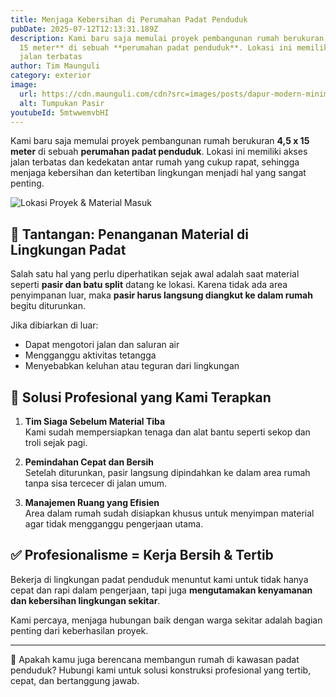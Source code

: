 ```yaml
---
title: Menjaga Kebersihan di Perumahan Padat Penduduk
pubDate: 2025-07-12T12:13:31.189Z
description: Kami baru saja memulai proyek pembangunan rumah berukuran **4,5 x
  15 meter** di sebuah **perumahan padat penduduk**. Lokasi ini memiliki akses
  jalan terbatas
author: Tim Maunguli
category: exterior
image:
  url: https://cdn.maunguli.com/cdn?src=images/posts/dapur-modern-minimali.png&format=webp
  alt: Tumpukan Pasir
youtubeId: 5mtwwemvbHI
---
```

Kami baru saja memulai proyek pembangunan rumah berukuran **4,5 x 15 meter** di sebuah **perumahan padat penduduk**. Lokasi ini memiliki akses jalan terbatas dan kedekatan antar rumah yang cukup rapat, sehingga menjaga kebersihan dan ketertiban lingkungan menjadi hal yang sangat penting.

![Lokasi Proyek & Material Masuk](https://cdn.maunguli.com/cdn?src=images/posts/tumpukan-pasir.jpeg&format=webp)

## 🧱 Tantangan: Penanganan Material di Lingkungan Padat

Salah satu hal yang perlu diperhatikan sejak awal adalah saat material seperti **pasir dan batu split** datang ke lokasi. Karena tidak ada area penyimpanan luar, maka **pasir harus langsung diangkut ke dalam rumah** begitu diturunkan.

Jika dibiarkan di luar:
- Dapat mengotori jalan dan saluran air
- Mengganggu aktivitas tetangga
- Menyebabkan keluhan atau teguran dari lingkungan

## 🔧 Solusi Profesional yang Kami Terapkan

1. **Tim Siaga Sebelum Material Tiba**  
   Kami sudah mempersiapkan tenaga dan alat bantu seperti sekop dan troli sejak pagi.

2. **Pemindahan Cepat dan Bersih**  
   Setelah diturunkan, pasir langsung dipindahkan ke dalam area rumah tanpa sisa tercecer di jalan umum.

3. **Manajemen Ruang yang Efisien**  
   Area dalam rumah sudah disiapkan khusus untuk menyimpan material agar tidak mengganggu pengerjaan utama.

## ✅ Profesionalisme = Kerja Bersih & Tertib

Bekerja di lingkungan padat penduduk menuntut kami untuk tidak hanya cepat dan rapi dalam pengerjaan, tapi juga **mengutamakan kenyamanan dan kebersihan lingkungan sekitar**.

Kami percaya, menjaga hubungan baik dengan warga sekitar adalah bagian penting dari keberhasilan proyek.

---

🚧 Apakah kamu juga berencana membangun rumah di kawasan padat penduduk? Hubungi kami untuk solusi konstruksi profesional yang tertib, cepat, dan bertanggung jawab.

